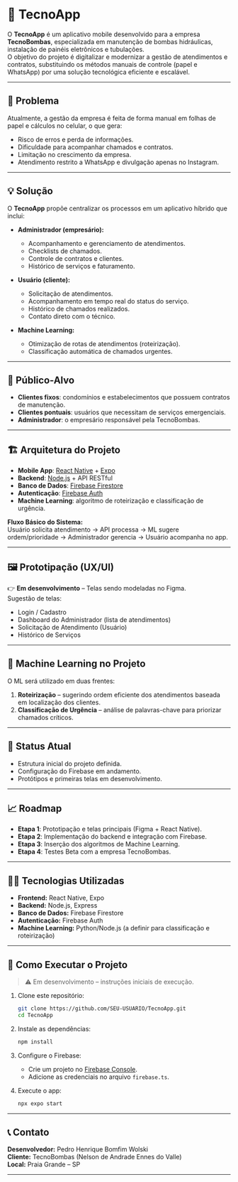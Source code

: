 # 📱 TecnoApp

O **TecnoApp** é um aplicativo mobile desenvolvido para a empresa **TecnoBombas**, especializada em manutenção de bombas hidráulicas, instalação de painéis eletrônicos e tubulações.  
O objetivo do projeto é digitalizar e modernizar a gestão de atendimentos e contratos, substituindo os métodos manuais de controle (papel e WhatsApp) por uma solução tecnológica eficiente e escalável.

---

## 🚩 Problema

Atualmente, a gestão da empresa é feita de forma manual em folhas de papel e cálculos no celular, o que gera:

- Risco de erros e perda de informações.  
- Dificuldade para acompanhar chamados e contratos.  
- Limitação no crescimento da empresa.  
- Atendimento restrito a WhatsApp e divulgação apenas no Instagram.  

---

## 💡 Solução

O **TecnoApp** propõe centralizar os processos em um aplicativo híbrido que inclui:

- **Administrador (empresário):**
  - Acompanhamento e gerenciamento de atendimentos.  
  - Checklists de chamados.  
  - Controle de contratos e clientes.  
  - Histórico de serviços e faturamento.  

- **Usuário (cliente):**
  - Solicitação de atendimentos.  
  - Acompanhamento em tempo real do status do serviço.  
  - Histórico de chamados realizados.  
  - Contato direto com o técnico.  

- **Machine Learning:**
  - Otimização de rotas de atendimentos (roteirização).  
  - Classificação automática de chamados urgentes.  

---

## 🎯 Público-Alvo

- **Clientes fixos**: condomínios e estabelecimentos que possuem contratos de manutenção.  
- **Clientes pontuais**: usuários que necessitam de serviços emergenciais.  
- **Administrador**: o empresário responsável pela TecnoBombas.  

---

## 🏗️ Arquitetura do Projeto

- **Mobile App**: [React Native](https://reactnative.dev/) + [Expo](https://expo.dev/)  
- **Backend**: [Node.js](https://nodejs.org/) + API RESTful  
- **Banco de Dados**: [Firebase Firestore](https://firebase.google.com/)  
- **Autenticação**: [Firebase Auth](https://firebase.google.com/products/auth)  
- **Machine Learning**: algoritmo de roteirização e classificação de urgência.  

**Fluxo Básico do Sistema:**  
Usuário solicita atendimento → API processa → ML sugere ordem/prioridade → Administrador gerencia → Usuário acompanha no app.

---

## 🖼️ Prototipação (UX/UI)

👉 **Em desenvolvimento** – Telas sendo modeladas no Figma.  
Sugestão de telas:  
- Login / Cadastro  
- Dashboard do Administrador (lista de atendimentos)  
- Solicitação de Atendimento (Usuário)  
- Histórico de Serviços  

---

## 🤖 Machine Learning no Projeto

O ML será utilizado em duas frentes:  

1. **Roteirização** – sugerindo ordem eficiente dos atendimentos baseada em localização dos clientes.  
2. **Classificação de Urgência** – análise de palavras-chave para priorizar chamados críticos.  

---

## 📌 Status Atual

- Estrutura inicial do projeto definida.  
- Configuração do Firebase em andamento.  
- Protótipos e primeiras telas em desenvolvimento.  

---

## 📈 Roadmap

- **Etapa 1**: Prototipação e telas principais (Figma + React Native).  
- **Etapa 2**: Implementação do backend e integração com Firebase.  
- **Etapa 3**: Inserção dos algoritmos de Machine Learning.  
- **Etapa 4**: Testes Beta com a empresa TecnoBombas.  

---

## 🧑‍💻 Tecnologias Utilizadas

- **Frontend:** React Native, Expo  
- **Backend:** Node.js, Express  
- **Banco de Dados:** Firebase Firestore  
- **Autenticação:** Firebase Auth  
- **Machine Learning:** Python/Node.js (a definir para classificação e roteirização)  

---

## 🚀 Como Executar o Projeto

> ⚠️ Em desenvolvimento – instruções iniciais de execução.  

1. Clone este repositório:
   ```bash
   git clone https://github.com/SEU-USUARIO/TecnoApp.git
   cd TecnoApp
   ```

2. Instale as dependências:
   ```bash
   npm install
   ```

3. Configure o Firebase:
   - Crie um projeto no [Firebase Console](https://console.firebase.google.com/).  
   - Adicione as credenciais no arquivo `firebase.ts`.

4. Execute o app:
   ```bash
   npx expo start
   ```

---

## 📞 Contato

**Desenvolvedor:** Pedro Henrique Bomfim Wolski  
**Cliente:** TecnoBombas (Nelson de Andrade Ennes do Valle)  
**Local:** Praia Grande – SP  

---
